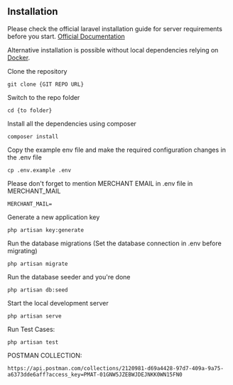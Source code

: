 ## Installation

Please check the official laravel installation guide for server requirements before you start. [Official Documentation](https://laravel.com/docs/9.x/installation)

Alternative installation is possible without local dependencies relying on [Docker](https://github.com/gothinkster/laravel-realworld-example-app/blob/master/readme.md#docker).

Clone the repository

```
git clone {GIT REPO URL}
```

Switch to the repo folder

```
cd {to folder}
```

Install all the dependencies using composer

```
composer install
```

Copy the example env file and make the required configuration changes in the .env file

```
cp .env.example .env
```

Please don't forget to mention MERCHANT EMAIL in .env file in MERCHANT_MAIL
```
MERCHANT_MAIL=
```

Generate a new application key

```
php artisan key:generate
```

Run the database migrations (Set the database connection in .env before migrating)

```
php artisan migrate
```

Run the database seeder and you're done

```
php artisan db:seed
```

Start the local development server

```
php artisan serve
```

Run Test Cases:

```
php artisan test
```

POSTMAN COLLECTION:

```
https://api.postman.com/collections/2120981-d69a4428-97d7-409a-9a75-a6373dde6aff?access_key=PMAT-01GNW5JZEBWJDEJNKK0WN15FN0
```


